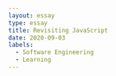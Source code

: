 ```yaml
---
layout: essay
type: essay
title: Revisiting JavaScript
date: 2020-09-03
labels:
  - Software Engineering
  - Learning
---
```


